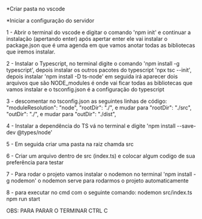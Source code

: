 *Criar pasta no vscode

*Iniciar a configuração do servidor

1 - Abrir o terminal do vscode e digitar o comando 'npm init' e continuar a instalação
(apertando enter) após apertar enter ele vai instalar o package.json que é uma agenda 
em que vamos anotar todas as bibliotecas que iremos instalar.

2 - Instalar o Typescript, no terminal digite o comando 'npm install -g typescript',
depois instalar os outros pacotes do typescript 'npx tsc --init', depois instalar 
'npm install -D ts-node' em seguida irá aparecer dois arquivos que são NODE_modules
é onde vai ficar todas as bibliotecas que vamos instalar e o tsconfig.json é a configuração
do typescript

3 - descomentar no tsconfig.json as seguintes linhas de código:
"moduleResolution": "node",
"rootDir": "./", e mudar para "rootDir": "./src",
"outDir": "./", e mudar para "outDir": "./dist", 

4 - Instalar a dependência do TS vá no terminal e digite 
'npm install --save-dev @types/node'

5 - Em seguida criar uma pasta na raiz chamda src

6 - Criar um arquivo dentro de src (index.ts) e colocar algum codigo de sua preferência para testar

7 - Para rodar o projeto vamos instalar o nodemon no terminal 'npm install -g nodemon'
o nodemon serve para rodarmos o projeto automaticamente

8 - para executar no cmd com o seguinte comando: nodemon src/index.ts
npm run start

OBS: PARA PARAR O TERMINAR CTRL C
